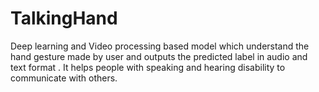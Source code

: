 # TalkingHand
Deep learning and Video processing based model which understand the hand gesture made by user and outputs the predicted label in audio and text format . It helps people with speaking and hearing disability to communicate with others.







